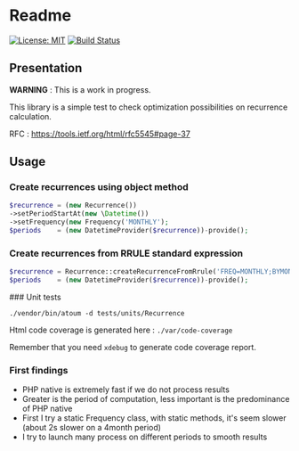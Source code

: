 # Readme
[![License: MIT](https://img.shields.io/badge/License-MIT-blue.svg)](https://opensource.org/licenses/MIT) 
[![Build Status](https://travis-ci.org/Samffy/recurrence.svg?branch=master)](https://travis-ci.org/Samffy/recurrence)

## Presentation

**WARNING** : This is a work in progress.

This library is a simple test to check optimization possibilities on recurrence calculation. 

RFC : https://tools.ietf.org/html/rfc5545#page-37

## Usage

### Create recurrences using object method

```php
$recurrence = (new Recurrence())
->setPeriodStartAt(new \Datetime())
->setFrequency(new Frequency('MONTHLY');
$periods    = (new DatetimeProvider($recurrence))-provide();
```

### Create recurrences from RRULE standard expression

```php
$recurrence = Recurrence::createRecurrenceFromRrule('FREQ=MONTHLY;BYMONTHDAY=1;INTERVAL=2');
$periods    = (new DatetimeProvider($recurrence))-provide();
```

### Unit tests

```
./vendor/bin/atoum -d tests/units/Recurrence
```

Html code coverage is generated here : `./var/code-coverage`

Remember that you need `xdebug` to generate code coverage report.

### First findings

* PHP native is extremely fast if we do not process results
* Greater is the period of computation, less important is the predominance of PHP native
* First I try a static Frequency class, with static methods, it's seem slower (about 2s slower on a 4month period)
* I try to launch many process on different periods to smooth results
